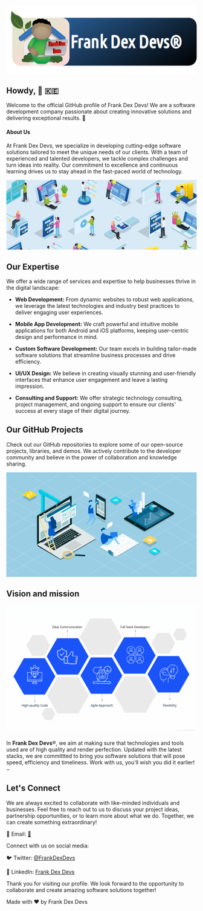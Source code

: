 <p align="center" width="100%"><img src="https://github.com/Frank-Dex-Devs/.github/blob/main/profile/newest.png"/></p>


## Howdy, 👋 :kenya:

Welcome to the official GitHub profile of Frank Dex Devs! We are a software development company passionate about creating innovative solutions and delivering exceptional results. 🚀

#### About Us

<p>At Frank Dex Devs, we specialize in developing cutting-edge software solutions tailored to meet the unique needs of our clients. With a team of experienced and talented developers, we tackle complex challenges and turn ideas into reality. Our commitment to excellence and continuous learning drives us to stay ahead in the fast-paced world of technology.</p>

<img src="https://github.com/Frank-Dex-Devs/.github/blob/main/profile/2.png"/>

## Our Expertise

We offer a wide range of services and expertise to help businesses thrive in the digital landscape:

- **Web Development:** From dynamic websites to robust web applications, we leverage the latest technologies and industry best practices to deliver engaging user experiences.

- **Mobile App Development:** We craft powerful and intuitive mobile applications for both Android and iOS platforms, keeping user-centric design and performance in mind.

- **Custom Software Development:** Our team excels in building tailor-made software solutions that streamline business processes and drive efficiency.

- **UI/UX Design:** We believe in creating visually stunning and user-friendly interfaces that enhance user engagement and leave a lasting impression.

- **Consulting and Support:** We offer strategic technology consulting, project management, and ongoing support to ensure our clients' success at every stage of their digital journey.

## Our GitHub Projects

Check out our GitHub repositories to explore some of our open-source projects, libraries, and demos. We actively contribute to the developer community and believe in the power of collaboration and knowledge sharing.

<img src="https://github.com/Frank-Dex-Devs/.github/blob/main/profile/1.png"/>

## Vision and mission

<img src="https://github.com/Frank-Dex-Devs/.github/blob/main/profile/4.png"/>

In <strong>Frank Dex Devs</strong>&reg;, we aim at making sure that technologies and tools used are of high quality and render
perfection. Updated with the latest stacks, we are committted to bring you software solutions that will pose speed,
efficiency and timeliness. Work with us, you'll wish you did it earlier!&smile;


<div id="badges">
 
## Let's Connect

We are always excited to collaborate with like-minded individuals and businesses. Feel free to reach out to us to discuss your project ideas, partnership opportunities, or to learn more about what we do. Together, we can create something extraordinary!

📧 Email: [📧](mailto:contact@frankdexdevs.co.ke)

Connect with us on social media:

🐦 Twitter: [@FrankDexDevs](https://twitter.com/dev_luke_254)

👥 LinkedIn: [Frank Dex Devs](https://www.linkedin.com/in/francis-karuri-b30334177/)

Thank you for visiting our profile. We look forward to the opportunity to collaborate and create amazing software solutions together!

Made with ❤️ by Frank Dex Devs

 </div>
